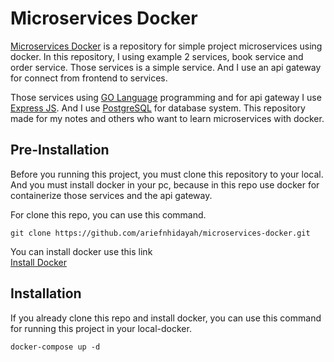 # Microservices Docker
[Microservices Docker](https://github.com/ariefnhidayah/microservices-docker/) is a repository for simple project microservices using docker. In this repository, I using example 2 services, book service and order service. Those services is a simple service. And I use an api gateway for connect from frontend to services.

Those services using [GO Language](https://golang.org) programming and for api gateway I use [Express JS](https://expressjs.com/). And I use [PostgreSQL](https://www.postgresql.org/) for database system. This repository made for my notes and others who want to learn microservices with docker.

## Pre-Installation
Before you running this project, you must clone this repository to your local. And you must install docker in your pc, because in this repo use docker for containerize those services and the api gateway.

For clone this repo, you can use this command.
```
git clone https://github.com/ariefnhidayah/microservices-docker.git
```

You can install docker use this link \
[Install Docker](https://www.docker.com/get-started)

## Installation
If you already clone this repo and install docker, you can use this command for running this project in your local-docker.
```
docker-compose up -d
```
